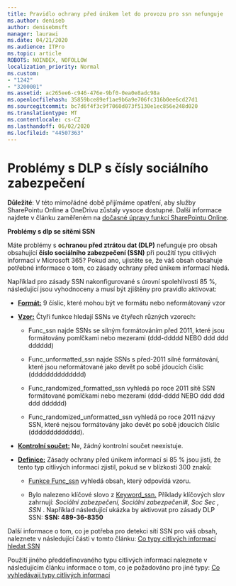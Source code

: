 ```yaml
---
title: Pravidlo ochrany před únikem let do provozu pro ssn nefunguje
ms.author: deniseb
author: denisebmsft
manager: laurawi
ms.date: 04/21/2020
ms.audience: ITPro
ms.topic: article
ROBOTS: NOINDEX, NOFOLLOW
localization_priority: Normal
ms.custom:
- "1242"
- "3200001"
ms.assetid: ac265ee6-c946-476e-9bf0-0ea0e8adc98a
ms.openlocfilehash: 35859bce89ef1ae9b6a9e706fc316b0ee6cd27d1
ms.sourcegitcommit: bc7d6f4f3c9f7060d073f5130e1ec856e248d020
ms.translationtype: MT
ms.contentlocale: cs-CZ
ms.lasthandoff: 06/02/2020
ms.locfileid: "44507363"
---
```

# <a name="dlp-issues-with-social-security-numbers"></a>Problémy s DLP s čísly sociálního zabezpečení

**Důležité**: V této mimořádné době přijímáme opatření, aby služby SharePointu Online a OneDrivu zůstaly vysoce dostupné. Další informace najdete v článku zaměřeném na [dočasné úpravy funkcí SharePointu Online](https://aka.ms/ODSPAdjustments).

**Problémy s dlp se sítěmi SSN**

Máte problémy s **ochranou před ztrátou dat (DLP)** nefunguje pro obsah obsahující **číslo sociálního zabezpečení (SSN)** při použití typu citlivých informací v Microsoft 365? Pokud ano, ujistěte se, že váš obsah obsahuje potřebné informace o tom, co zásady ochrany před únikem informací hledá. 
  
Například pro zásady SSN nakonfigurované s úrovní spolehlivosti 85 %, následující jsou vyhodnoceny a musí být zjištěny pro pravidlo aktivovat:
  
- **[Formát:](https://docs.microsoft.com/microsoft-365/compliance/sensitive-information-type-entity-definitions#format-80)** 9 číslic, které mohou být ve formátu nebo neformátovaný vzor

- **[Vzor:](https://msconnect.microsoft.com/https:/docs.microsoft.com/office365/securitycompliance/what-the-sensitive-information-types-look-for#pattern-80)** Čtyři funkce hledají SSNs ve čtyřech různých vzorech:

  - Func_ssn najde SSNs se silným formátováním před 2011, které jsou formátovány pomlčkami nebo mezerami (ddd-ddddd NEBO ddd ddd dddddd)

  - Func_unformatted_ssn najde SSNs s před-2011 silné formátování, které jsou neformátované jako devět po sobě jdoucích číslic (dddddddddddddd)

  - Func_randomized_formatted_ssn vyhledá po roce 2011 sítě SSN formátované pomlčkami nebo mezerami (ddd-dddd NEBO ddd ddd ddd dddddd)

  - Func_randomized_unformatted_ssn vyhledá po roce 2011 názvy SSN, které nejsou formátovány jako devět po sobě jdoucích číslic (ddddddddddddd).

- **[Kontrolní součet:](https://docs.microsoft.com/microsoft-365/compliance/sensitive-information-type-entity-definitions#checksum-79)** Ne, žádný kontrolní součet neexistuje.

- **[Definice:](https://docs.microsoft.com/microsoft-365/compliance/sensitive-information-type-entity-definitions#definition-80)** Zásady ochrany před únikem informací si 85 % jsou jisti, že tento typ citlivých informací zjistil, pokud se v blízkosti 300 znaků:

  - [Funkce Func_ssn](https://docs.microsoft.com/microsoft-365/compliance/sensitive-information-type-entity-definitions#pattern-80) vyhledá obsah, který odpovídá vzoru.

  - Bylo nalezeno klíčové slovo z [Keyword_ssn.](https://docs.microsoft.com/microsoft-365/compliance/sensitive-information-type-entity-definitions#keyword_ssn) Příklady klíčových slov zahrnují: *Sociální zabezpečení, Sociální zabezpečení#, Soc Sec , SSN* . Například následující ukázka by aktivovat pro zásady DLP SSN: **SSN: 489-36-8350**
  
Další informace o tom, co je potřeba pro detekci sítí SSN pro váš obsah, naleznete v následující části v tomto článku: [Co typy citlivých informací hledat SSN](https://docs.microsoft.com/microsoft-365/compliance/sensitive-information-type-entity-definitions#us-social-security-number-ssn)
  
Použití jiného předdefinovaného typu citlivých informací naleznete v následujícím článku informace o tom, co je požadováno pro jiné typy: [Co vyhledávají typy citlivých informací](https://docs.microsoft.com/microsoft-365/compliance/sensitive-information-type-entity-definitions)
  